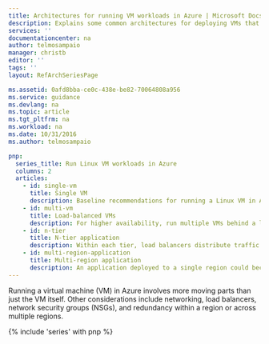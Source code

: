 ```yaml
---
title: Architectures for running VM workloads in Azure | Microsoft Docs
description: Explains some common architectures for deploying VMs that host enterprise-scale applications in Azure.
services: ''
documentationcenter: na
author: telmosampaio
manager: christb
editor: ''
tags: ''
layout: RefArchSeriesPage

ms.assetid: 0afd8bba-ce0c-438e-be82-70064808a956
ms.service: guidance
ms.devlang: na
ms.topic: article
ms.tgt_pltfrm: na
ms.workload: na
ms.date: 10/31/2016
ms.author: telmosampaio

pnp:
  series_title: Run Linux VM workloads in Azure
  columns: 2
  articles:
    - id: single-vm
      title: Single VM
      description: Baseline recommendations for running a Linux VM in Azure.
    - id: multi-vm
      title: Load-balanced VMs
      description: For higher availability, run multiple VMs behind a load balancer.
    - id: n-tier
      title: N-tier application
      description: Within each tier, load balancers distribute traffic across multiple VMs. Appache Cassandra provides a highly available database.
    - id: multi-region-application
      title: Multi-region application
      description: An application deployed to a single region could become unavailable if an incident occurs within that region. For mission-critical applications, consider deploying to more than one region.
---
```

Running a virtual machine (VM) in Azure involves more moving parts than just the VM itself. Other considerations include networking, load balancers, network security groups (NSGs), and redundancy within a region or across multiple regions.

{% include 'series' with pnp %}
